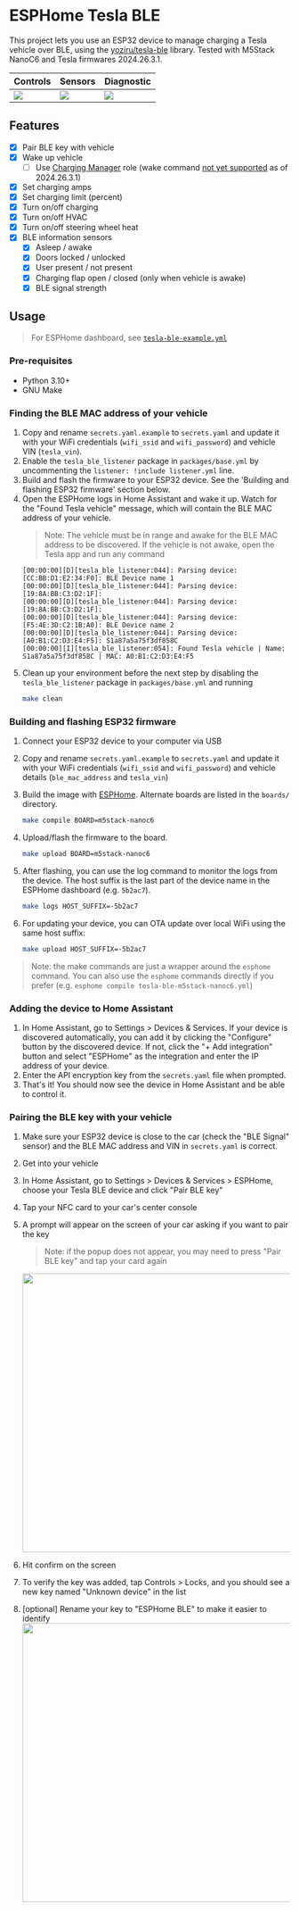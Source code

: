 # ESPHome Tesla BLE

This project lets you use an ESP32 device to manage charging a Tesla vehicle over BLE, using the [yoziru/tesla-ble](http://github.com/yoziru/tesla-ble) library.
Tested with M5Stack NanoC6 and Tesla firmwares 2024.26.3.1.

| Controls | Sensors | Diagnostic |
| - | - | - |
| <img src="./docs/ha-controls.png"> | <img src="./docs/ha-sensors.png"> | <img src="./docs/ha-diagnostic.png"> |


## Features
- [x] Pair BLE key with vehicle
- [x] Wake up vehicle
  - [ ] Use [Charging Manager](https://github.com/teslamotors/vehicle-command/blob/main/pkg/protocol/protocol.md#roles) role (wake command [not yet supported](https://github.com/teslamotors/vehicle-command/issues/232#issuecomment-2181503570) as of 2024.26.3.1)
- [x] Set charging amps
- [x] Set charging limit (percent)
- [x] Turn on/off charging
- [x] Turn on/off HVAC
- [x] Turn on/off steering wheel heat 
- [x] BLE information sensors
  - [x] Asleep / awake
  - [x] Doors locked / unlocked
  - [x] User present / not present
  - [x] Charging flap open / closed (only when vehicle is awake)
  - [x] BLE signal strength

## Usage

> For ESPHome dashboard, see [`tesla-ble-example.yml`](./tesla-ble.example.yml)

### Pre-requisites
- Python 3.10+
- GNU Make

### Finding the BLE MAC address of your vehicle

1. Copy and rename `secrets.yaml.example` to `secrets.yaml` and update it with your WiFi credentials (`wifi_ssid` and `wifi_password`) and vehicle VIN (`tesla_vin`).
1. Enable the `tesla_ble_listener` package in `packages/base.yml` by uncommenting the `listener: !include listener.yml` line.
1. Build and flash the firmware to your ESP32 device. See the 'Building and flashing ESP32 firmware' section below.
1. Open the ESPHome logs in Home Assistant and wake it up. Watch for the "Found Tesla vehicle" message, which will contain the BLE MAC address of your vehicle.
    > Note: The vehicle must be in range and awake for the BLE MAC address to be discovered. If the vehicle is not awake, open the Tesla app and run any command
    ```log
    [00:00:00][D][tesla_ble_listener:044]: Parsing device: [CC:BB:D1:E2:34:F0]: BLE Device name 1
    [00:00:00][D][tesla_ble_listener:044]: Parsing device: [19:8A:BB:C3:D2:1F]: 
    [00:00:00][D][tesla_ble_listener:044]: Parsing device: [19:8A:BB:C3:D2:1F]:
    [00:00:00][D][tesla_ble_listener:044]: Parsing device: [F5:4E:3D:C2:1B:A0]: BLE Device name 2
    [00:00:00][D][tesla_ble_listener:044]: Parsing device: [A0:B1:C2:D3:E4:F5]: S1a87a5a75f3df858C
    [00:00:00][I][tesla_ble_listener:054]: Found Tesla vehicle | Name: S1a87a5a75f3df858C | MAC: A0:B1:C2:D3:E4:F5
    ```
1. Clean up your environment before the next step by disabling the `tesla_ble_listener` package in `packages/base.yml` and running
    ```sh
    make clean
    ```


### Building and flashing ESP32 firmware
1. Connect your ESP32 device to your computer via USB
1. Copy and rename `secrets.yaml.example` to `secrets.yaml` and update it with your WiFi credentials (`wifi_ssid` and `wifi_password`) and vehicle details (`ble_mac_address` and `tesla_vin`)
1. Build the image with [ESPHome](https://esphome.io/guides/getting_started_command_line.html). Alternate boards are listed in the `boards/` directory.

    ```sh
    make compile BOARD=m5stack-nanoc6
    ```

1. Upload/flash the firmware to the board.

    ```sh
    make upload BOARD=m5stack-nanoc6
    ```

1. After flashing, you can use the log command to monitor the logs from the device. The host suffix is the last part of the device name in the ESPHome dashboard (e.g. `5b2ac7`).
    ```sh
    make logs HOST_SUFFIX=-5b2ac7
    ```

1. For updating your device, you can OTA update over local WiFi using the same host suffix:
    ```sh
    make upload HOST_SUFFIX=-5b2ac7
    ```

> Note: the make commands are just a wrapper around the `esphome` command. You can also use the `esphome` commands directly if you prefer (e.g. `esphome compile tesla-ble-m5stack-nanoc6.yml`)

### Adding the device to Home Assistant

1. In Home Assistant, go to Settings > Devices & Services. If your device is discovered automatically, you can add it by clicking the "Configure" button by the discovered device. If not, click the "+ Add integration" button and select "ESPHome" as the integration and enter the IP address of your device.
2. Enter the API encryption key from the `secrets.yaml` file when prompted.
3. That's it! You should now see the device in Home Assistant and be able to control it.


### Pairing the BLE key with your vehicle
1. Make sure your ESP32 device is close to the car (check the "BLE Signal" sensor) and the BLE MAC address and VIN in `secrets.yaml` is correct.
1. Get into your vehicle
1. In Home Assistant, go to Settings > Devices & Services > ESPHome, choose your Tesla BLE device and click "Pair BLE key"
1. Tap your NFC card to your car's center console
1. A prompt will appear on the screen of your car asking if you want to pair the key
    > Note: if the popup does not appear, you may need to press "Pair BLE key" and tap your card again

    <img src="./docs/vehicle-pair-request.png" width="500">
1. Hit confirm on the screen
1. To verify the key was added, tap Controls > Locks, and you should see a new key named "Unknown device" in the list
1. [optional] Rename your key to "ESPHome BLE" to make it easier to identify
    <img src="./docs/vehicle-locks.png" width="500">
